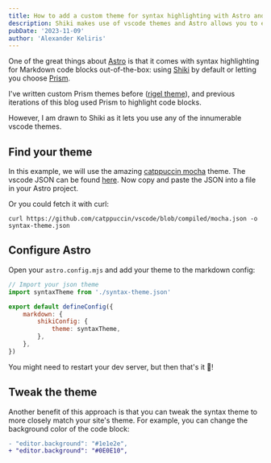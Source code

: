 ```yaml
---
title: How to add a custom theme for syntax highlighting with Astro and Shiki
description: Shiki makes use of vscode themes and Astro allows you to easily customise the Shiki config for markdown.
pubDate: '2023-11-09'
author: 'Alexander Keliris'
---
```


One of the great things about [Astro](https://astro.build/) is that it comes with syntax highlighting for Markdown code blocks out-of-the-box: using [Shiki](https://shiki.matsu.io/) by default or letting you choose [Prism](https://prismjs.com/).

I've written custom Prism themes before ([rigel theme](https://github.com/Rigellute/rigel/blob/master/www/css/prism.css)), and previous iterations of this blog used Prism to highlight code blocks.

However, I am drawn to Shiki as it lets you use any of the innumerable vscode themes.

## Find your theme

In this example, we will use the amazing [catppuccin mocha](https://github.com/catppuccin/catppuccin) theme. The vscode JSON can be found [here](https://github.com/catppuccin/vscode/blob/compiled/mocha.json). Now copy and paste the JSON into a file in your Astro project.

Or you could fetch it with curl:

```shell
curl https://github.com/catppuccin/vscode/blob/compiled/mocha.json -o syntax-theme.json
```

## Configure Astro

Open your `astro.config.mjs` and add your theme to the markdown config: 

```js
// Import your json theme
import syntaxTheme from './syntax-theme.json'

export default defineConfig({
    markdown: {
        shikiConfig: {
            theme: syntaxTheme,
        },
    },
})
```

You might need to restart your dev server, but then that's it 🚀! 

## Tweak the theme

Another benefit of this approach is that you can tweak the syntax theme to more closely match your site's theme. For example, you can change the background color of the code block:

```diff
- "editor.background": "#1e1e2e",
+ "editor.background": "#0E0E10",
```